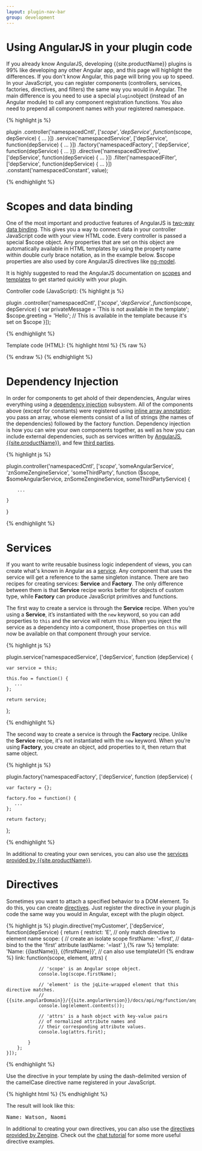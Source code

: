 ```yaml
---
layout: plugin-nav-bar
group: development
---
```


# Using AngularJS in your plugin code

If you already know AngularJS, developing {{site.productName}} plugins is 99% like developing any other Angular app, and this page will highlight the differences. If you don't know Angular, this page will bring you up to speed. In your JavaScript, you can register components (controllers, services, factories, directives, and filters) the same way you would in Angular. The main difference is you need to use a special `plugin`object (instead of an Angular module) to call any component registration functions. You also need to prepend all component names with your registered namespace.

{% highlight js %}

plugin
    .controller('namespacedCntl', ['$scope', 'depService', function($scope, depService) {
        ...
    }])
    .service('namespacedService', ['depService', function(depService) {
        ...
    }])
    .factory('namespacedFactory', ['depService', function(depService) {
        ...
    }])
    .directive('namespacedDirective', ['depService', function(depService) {
        ...
    }])
    .filter('namespacedFilter', ['depService', function(depService) {
        ...
    }])
    .constant('namespacedConstant', value);

{% endhighlight %}

# Scopes and data binding

One of the most important and productive features of AngularJS is [two-way data binding]({{site.angularDomain}}/{{site.angularVersion}}/docs/guide/databinding).  This gives you a way to connect data in your controller JavaScript code with your view HTML code.  Every controller is passed a special $scope object.  Any properties that are set on this object are automatically available in HTML templates by using the property name within double curly brace notation, as in the example below.  $scope properties are also used by core AngularJS directives like [ng-model]({{site.angularDomain}}/{{site.angularVersion}}/docs/api/ng/directive/ngModel).

It is highly suggested to read the AngularJS documentation on [scopes]({{site.angularDomain}}/{{site.angularVersion}}/docs/guide/scope) and [templates]({{site.angularDomain}}/{{site.angularVersion}}/docs/guide/templates) to get started quickly with your plugin.

Controller code (JavaScript):
{% highlight js %}

plugin
    .controller('namespacedCntl', ['$scope', 'depService', function($scope, depService) {
        var privateMessage = 'This is not available in the template';
        $scope.greeting = 'Hello'; // This is available in the template because it's set on $scope
    }]);

{% endhighlight %}

Template code (HTML):
{% highlight html %}
{% raw %}
<script type="text/ng-template" id="paul-time-main">
    <h1>{{greeting}} world!</h1>
</script>

{% endraw %}
{% endhighlight %}

# Dependency Injection

In order for components to get ahold of their dependencies, Angular wires everything using a [dependency injection]({{site.angularDomain}}/{{site.angularVersion}}/docs/guide/di) subsystem. All of the components above (except for constants) were registered using [inline array annotation]({{site.angularDomain}}/{{site.angularVersion}}/docs/guide/di#inline-array-annotation); you pass an array, whose elements consist of a list of strings (the names of the dependencies) followed by the factory function. Dependency injection is how you can wire your own components together, as well as how you can include external dependencies, such as services written by [AngularJS](angular-services.html), [{{site.productName}}]({{site.baseurl}}/plugins/api/services), and few [third parties]({{site.baseurl}}/plugins/third-party). 

{% highlight js %}

plugin.controller('namespacedCntl', ['$scope', '$someAngularService', 'znSomeZengineService', 'someThirdParty', 
    function ($scope, $someAngularService, znSomeZengineService, someThirdPartyService) {
    
        ...

    }

}

{% endhighlight %}

# Services

If you want to write reusable business logic independent of views, you can create what's known in Angular as a [service]({{site.angularDomain}}/{{site.angularVersion}}/docs/guide/services). Any component that uses the service will get a reference to the same singleton instance. There are two recipes for creating services: **Service** and **Factory**. The only difference between them is that **Service** recipe works better for objects of custom type, while **Factory** can produce JavaScript primitives and functions.

The first way to create a service is through the **Service** recipe. When you’re using a **Service**, it’s instantiated with the `new` keyword, so you can add properties to `this` and the service will return `this`. When you inject the service as a dependency into a component, those properties on `this` will now be available on that component through your service.

{% highlight js %}

plugin.service('namespacedService', ['depService', function (depService) {
    
    var service = this;

    this.foo = function() {
       ...
    };

    return service;

};

{% endhighlight %}

The second way to create a service is through the **Factory** recipe. Unlike the **Service** recipe, it's not instantiated with the `new` keyword. When you’re using **Factory**, you create an object, add properties to it, then return that same object. 

{% highlight js %}

plugin.factory('namespacedFactory', ['depService', function (depService) {

    var factory = {};

    factory.foo = function() {
       ...
    };

    return factory;
};

{% endhighlight %}

In additional to creating your own services, you can also use the [services provided by {{site.productName}}]({{site.baseurl}}/plugins/api/services).

# Directives

Sometimes you want to attach a specified behavior to a DOM element. To do this, you can create [directives]({{site.angularDomain}}/{{site.angularVersion}}/docs/guide/directive). Just register the directive in your plugin.js code the same way you would in Angular, except with the plugin object. 

{% highlight js %}
plugin.directive('myCustomer', ['depService', function(depService) {
        return {
            restrict: 'E', // only match directive to element name
            scope: { // create an isolate scope
                firstName: '=first', // data-bind to the the 'first' attribute
                lastName: '=last'
            },{% raw %}
            template: 'Name: {{lastName}}, {{firstName}}', // can also use templateUrl {% endraw %}
            link: function(scope, element, attrs) {

                // 'scope' is an Angular scope object.
                console.log(scope.firstName);

                // 'element' is the jqLite-wrapped element that this directive matches.
                // {{site.angularDomain}}/{{site.angularVersion}}/docs/api/ng/function/angular.element
                console.log(element.contents());

                // 'attrs' is a hash object with key-value pairs
                // of normalized attribute names and 
                // their corresponding attribute values.
                console.log(attrs.first);

            }
        };
    }]);
{% endhighlight %}

Use the directive in your template by using the dash-delimited version of the camelCase directive name registered in your JavaScript.

{% highlight html %}
    <my-customer first="naomi" last="watson"></my-customer>
{% endhighlight %}

The result will look like this:
<pre>Name: Watson, Naomi</pre>

In additional to creating your own directives, you can also use the [directives provided by Zengine]({{site.baseurl}}/plugins/api/directives). Check out the [chat tutorial]({{site.baseurl}}/plugins/tutorials/building-a-chat-plugin.html#using-a-directive-to-display-each-message) for some more useful directive examples. 
